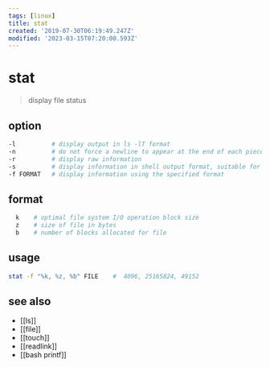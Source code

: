 ```yaml
---
tags: [linux]
title: stat
created: '2019-07-30T06:19:49.247Z'
modified: '2023-03-15T07:20:00.593Z'
---
```


# stat

> display file status

## option

```sh
-l          # display output in ls -lT format
-n          # do not force a newline to appear at the end of each piece of output
-r          # display raw information
-s          # display information in shell output format, suitable for initializing variables
-f FORMAT   # display information using the specified format
```

## format

```sh
  k    # optimal file system I/O operation block size
  z    # size of file in bytes
  b    # number of blocks allocated for file
```

## usage

```sh
stat -f "%k, %z, %b" FILE    #  4096, 25165824, 49152 
```

## see also

- [[ls]]
- [[file]]
- [[touch]]
- [[readlink]]
- [[bash printf]]
